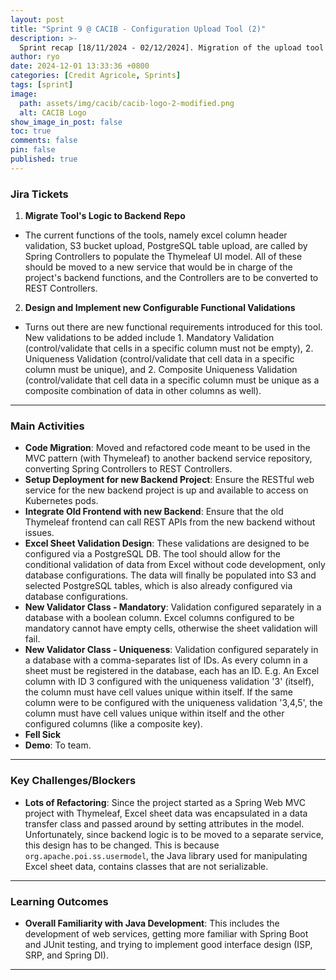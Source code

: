 ```yaml
---
layout: post
title: "Sprint 9 @ CACIB - Configuration Upload Tool (2)"
description: >-
  Sprint recap [18/11/2024 - 02/12/2024]. Migration of the upload tool's logic and implementation of new validations.
author: ryo
date: 2024-12-01 13:33:36 +0800
categories: [Credit Agricole, Sprints]
tags: [sprint]
image:
  path: assets/img/cacib/cacib-logo-2-modified.png
  alt: CACIB Logo
show_image_in_post: false
toc: true
comments: false
pin: false
published: true
---
```


### Jira Tickets

1. **Migrate Tool's Logic to Backend Repo**
  - The current functions of the tools, namely excel column header validation, S3 bucket upload, PostgreSQL table upload, are called by Spring Controllers to populate the Thymeleaf UI model. All of these should be moved to a new service that would be in charge of the project's backend functions, and the Controllers are to be converted to REST Controllers.

2. **Design and Implement new Configurable Functional Validations**
  - Turns out there are new functional requirements introduced for this tool. New validations to be added include 1. Mandatory Validation (control/validate that cells in a specific column must not be empty), 2. Uniqueness Validation (control/validate that cell data in a specific column must be unique), and 2. Composite Uniqueness Validation (control/validate that cell data in a specific column must be unique as a composite combination of data in other columns as well).

---

### Main Activities

- **Code Migration**: Moved and refactored code meant to be used in the MVC pattern (with Thymeleaf) to another backend service repository, converting Spring Controllers to REST Controllers. 
- **Setup Deployment for new Backend Project**: Ensure the RESTful web service for the new backend project is up and available to access on Kubernetes pods.
- **Integrate Old Frontend with new Backend**: Ensure that the old Thymeleaf frontend can call REST APIs from the new backend without issues.
- **Excel Sheet Validation Design**: These validations are designed to be configured via a PostgreSQL DB. The tool should allow for the conditional validation of data from Excel without code development, only database configurations. The data will finally be populated into S3 and selected PostgreSQL tables, which is also already configured via database configurations.
- **New Validator Class - Mandatory**: Validation configured separately in a database with a boolean column. Excel columns configured to be mandatory cannot have empty cells, otherwise the sheet validation will fail.
- **New Validator Class - Uniqueness**: Validation configured separately in a database with a comma-separates list of IDs. As every column in a sheet must be registered in the database, each has an ID. E.g. An Excel column with ID 3 configured with the uniqueness validation '3' (itself), the column must have cell values unique within itself. If the same column were to be configured with the uniqueness validation '3,4,5', the column must have cell values unique within itself and the other configured columns (like a composite key).
- **Fell Sick**
- **Demo**: To team.

---

### Key Challenges/Blockers

- **Lots of Refactoring**: Since the project started as a Spring Web MVC project with Thymeleaf, Excel sheet data was encapsulated in a data transfer class and passed around by setting attributes in the model. Unfortunately, since backend logic is to be moved to a separate service, this design has to be changed. This is because `org.apache.poi.ss.usermodel`, the Java library used for manipulating Excel sheet data, contains classes that are not serializable.

---

### Learning Outcomes

- **Overall Familiarity with Java Development**: This includes the development of web services, getting more familiar with Spring Boot and JUnit testing, and trying to implement good interface design (ISP, SRP, and Spring DI). 

---

